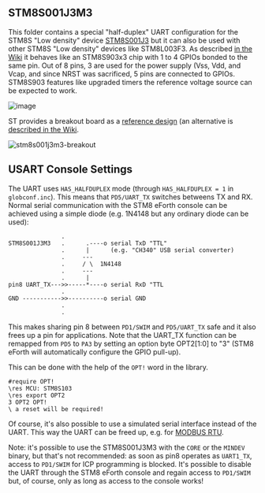 ## STM8S001J3M3

This folder contains a special "half-duplex" UART configuration for the STM8S "Low density" device [STM8S001J3](https://www.st.com/resource/en/datasheet/stm8s001J3.pdf) but it can also be used with other STM8S "Low density" devices like STM8L003F3. As described [in the Wiki](https://github.com/TG9541/stm8ef/wiki/STM8-Low-Density-Devices#stm8s001j3) it behaves like an STM8S903x3 chip with 1 to 4 GPIOs bonded to the same pin. Out of 8 pins, 3 are used for the power supply (Vss, Vdd, and Vcap, and since NRST was sacrificed, 5 pins are connected to GPIOs. STM8S903 features like upgraded timers the reference voltage source can be expected to work.

![image](https://user-images.githubusercontent.com/5466977/96503648-e0eac580-1253-11eb-9f5f-7f3724e99d13.png)

ST provides a breakout board as a [reference design](https://community.st.com/docs/DOC-1565-my-project) (an alternative is [described in the Wiki](https://github.com/TG9541/stm8ef/wiki/Breakout-Boards#homemade-stm8s001j3m3-breakout-board).

![stm8s001j3m3-breakout](https://user-images.githubusercontent.com/5466977/31315055-d1cd1eac-ac0f-11e7-89d4-184a421e783f.jpg)


## USART Console Settings

The UART uses `HAS_HALFDUPLEX` mode (through `HAS_HALFDUPLEX = 1` in `globconf.inc`). This means that `PD5/UART_TX` switches betweens TX and RX. Normal serial communication with the STM8 eForth console can be achieved using a simple diode (e.g. 1N4148 but any ordinary diode can be used):

```
               .
STM8S001J3M3   .      .----o serial TxD "TTL"
               .      |      (e.g. "CH340" USB serial converter)
               .     ---
               .     / \  1N4148
               .     ---
               .      |
pin8 UART_TX--->>-----*----o serial RxD "TTL
               .
GND ----------->>----------o serial GND
               .
               .
```

This makes sharing pin 8 between `PD1/SWIM` and `PD5/UART_TX` safe and it also frees up a pin for applications. Note that the UART_TX function can be remapped from `PD5` to `PA3` by setting an option byte OPT2[1:0] to "3" (STM8 eForth will automatically configure the GPIO pull-up).

This can be done  with the help of the `OPT!` word in the library.

```Forth
#require OPT!
\res MCU: STM8S103
\res export OPT2
3 OPT2 OPT!
\ a reset will be required!
```

Of course, it's also possible to use a simulated serial interface instead of the UART. This way the UART can be freed up, e.g. for [MODBUS RTU](https://github.com/TG9541/stm8ef-modbus).

Note: it's possible to use the STM8S001J3M3 with the `CORE` or the `MINDEV` binary, but that's not recommended: as soon as pin8 operates as `UART1_TX`, access to `PD1/SWIM` for ICP programming is blocked. It's possible to disable the UART through the STM8 eForth console and regain access to `PD1/SWIM` but, of course, only as long as access to the console works!
